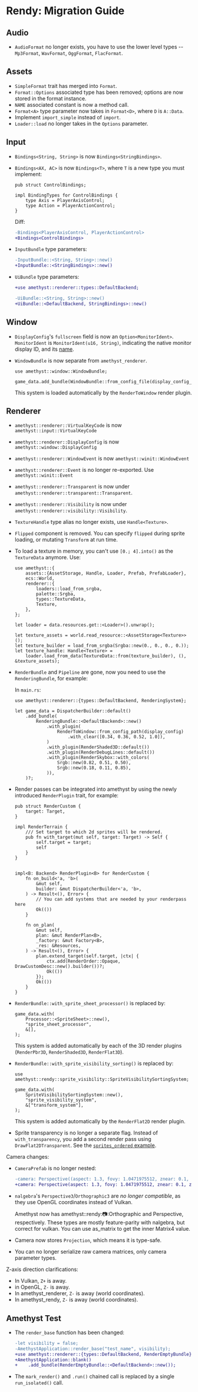 # Rendy: Migration Guide

## Audio

* `AudioFormat` no longer exists, you have to use the lower level types -- `Mp3Format`, `WavFormat`, `OggFormat`, `FlacFormat`.

## Assets

* `SimpleFormat` trait has merged into `Format`.
* `Format::Options` associated type has been removed; options are now stored in the format instance.
* `NAME` associated constant is now a method call.
* `Format<A>` type parameter now takes in `Format<D>`, where `D` is `A::Data`.
* Implement `import_simple` instead of `import`.
* `Loader::load` no longer takes in the `Options` parameter.

## Input

* `Bindings<String, String>` is now `Bindings<StringBindings>`.
* `Bindings<AX, AC>` is now `Bindings<T>`, where `T` is a new type you must implement:

    ```rust,ignore
    pub struct ControlBindings;

    impl BindingTypes for ControlBindings {
        type Axis = PlayerAxisControl;
        type Action = PlayerActionControl;
    }
    ```

    Diff:

    ```patch
    -Bindings<PlayerAxisControl, PlayerActionControl>
    +Bindings<ControlBindings>
    ```

* `InputBundle` type parameters:

    ```patch
    -InputBundle::<String, String>::new()
    +InputBundle::<StringBindings>::new()
    ```

* `UiBundle` type parameters:

    ```patch
    +use amethyst::renderer::types::DefaultBackend;

    -UiBundle::<String, String>::new()
    +UiBundle::<DefaultBackend, StringBindings>::new()
    ```

## Window

* `DisplayConfig`'s `fullscreen` field is now an `Option<MonitorIdent>`. `MonitorIdent` is `MonitorIdent(u16, String)`, indicating the native monitor display ID, and its [name][monID].
* `WindowBundle` is now separate from `amethyst_renderer`.

    ```rust,ignore
    use amethyst::window::WindowBundle;

    game_data.add_bundle(WindowBundle::from_config_file(display_config_path))?;
    ```

    This system is loaded automatically by the `RenderToWindow` render plugin.

## Renderer

* `amethyst::renderer::VirtualKeyCode` is now `amethyst::input::VirtualKeyCode`
* `amethyst::renderer::DisplayConfig` is now `amethyst::window::DisplayConfig`
* `amethyst::renderer::WindowEvent` is now `amethyst::winit::WindowEvent`
* `amethyst::renderer::Event` is no longer re-exported. Use `amethyst::winit::Event`
* `amethyst::renderer::Transparent` is now under `amethyst::renderer::transparent::Transparent`.
* `amethyst::renderer::Visibility` is now under `amethyst::renderer::visibility::Visibility`.
* `TextureHandle` type alias no longer exists, use `Handle<Texture>`.
* `Flipped` component is removed. You can specify `flipped` during sprite loading, or mutating `Transform` at run time.
* To load a texture in memory, you can't use `[0.; 4].into()` as the `TextureData` anymore. Use:

    ```rust,ignore
    use amethyst::{
        assets::{AssetStorage, Handle, Loader, Prefab, PrefabLoader},
        ecs::World,
        renderer::{
            loaders::load_from_srgba,
            palette::Srgba,
            types::TextureData,
            Texture,
        },
    };

    let loader = data.resources.get::<Loader>().unwrap(); 

    let texture_assets = world.read_resource::<AssetStorage<Texture>>();
    let texture_builder = load_from_srgba(Srgba::new(0., 0., 0., 0.));
    let texture_handle: Handle<Texture> =
        loader.load_from_data(TextureData::from(texture_builder), (), &texture_assets);
    ```

* `RenderBundle` and `Pipeline` are gone, now you need to use the `RenderingBundle`, for example:

    In `main.rs`:

    ```rust,ignore
    use amethyst::renderer::{types::DefaultBackend, RenderingSystem};

    let game_data = DispatcherBuilder::default()
        .add_bundle(
            RenderingBundle::<DefaultBackend>::new()
                .with_plugin(
                    RenderToWindow::from_config_path(display_config)
                        .with_clear([0.34, 0.36, 0.52, 1.0]),
                )
                .with_plugin(RenderShaded3D::default())
                .with_plugin(RenderDebugLines::default())
                .with_plugin(RenderSkybox::with_colors(
                    Srgb::new(0.82, 0.51, 0.50),
                    Srgb::new(0.18, 0.11, 0.85),
                )),
        )?;
    ```

* Render passes can be integrated into amethyst by using the newly introduced `RenderPlugin` trait, for example:
    ```rust,ignore
    pub struct RenderCustom {
        target: Target,
    }

    impl RenderTerrain {
        /// Set target to which 2d sprites will be rendered.
        pub fn with_target(mut self, target: Target) -> Self {
            self.target = target;
            self
        }
    }


    impl<B: Backend> RenderPlugin<B> for RenderCustom {
        fn on_build<'a, 'b>(
            &mut self,
            builder: &mut DispatcherBuilder<'a, 'b>,
        ) -> Result<(), Error> {
            // You can add systems that are needed by your renderpass here
            Ok(())
        }

        fn on_plan(
            &mut self,
            plan: &mut RenderPlan<B>,
            _factory: &mut Factory<B>,
            _res: &Resources,
        ) -> Result<(), Error> {
            plan.extend_target(self.target, |ctx| {
                ctx.add(RenderOrder::Opaque, DrawCustomDesc::new().builder())?;
                Ok(())
            });
            Ok(())
        }
    }
    ```
* `RenderBundle::with_sprite_sheet_processor()` is replaced by:

    ```rust,ignore
    game_data.with(
        Processor::<SpriteSheet>::new(),
        "sprite_sheet_processor",
        &[],
    );
    ```

    This system is added automatically by each of the 3D render plugins (`RenderPbr3D`, `RenderShaded3D`, `RenderFlat3D`).

* `RenderBundle::with_sprite_visibility_sorting()` is replaced by:

    ```rust,ignore
    use amethyst::rendy::sprite_visibility::SpriteVisibilitySortingSystem;

    game_data.with(
        SpriteVisibilitySortingSystem::new(),
        "sprite_visibility_system",
        &["transform_system"],
    );
    ```

    This system is added automatically by the `RenderFlat2D` render plugin.

* Sprite transparency is no longer a separate flag. Instead of `with_transparency`, you add a second render pass using `DrawFlat2DTransparent`. See the [`sprites_ordered` example][spri_ord].

Camera changes:

* `CameraPrefab` is no longer nested:

    ```patch
    -camera: Perspective((aspect: 1.3, fovy: 1.0471975512, znear: 0.1, zfar: 2000.0))
    +camera: Perspective(aspect: 1.3, fovy: 1.0471975512, znear: 0.1, zfar: 2000.0)
    ```

* `nalgebra`'s `Perspective3`/`Orthographic3` are *no longer compatible*, as they use OpenGL coordinates instead of Vulkan.

    Amethyst now has amethyst::rendy::camera::Orthographic and Perspective, respectively. These types are mostly feature-parity with nalgebra, but correct for vulkan. You can use as_matrix to get the inner Matrix4 value.

* Camera now stores `Projection`, which means it is type-safe.
* You can no longer serialize raw camera matrices, only camera parameter types.

Z-axis direction clarifications:

* In Vulkan, `Z+` is away.
* in OpenGL, `Z-` is away.
* In amethyst_renderer, `Z-` is away (world coordinates).
* In amethyst_rendy, `Z-` is away (world coordinates).

## Amethyst Test

* The `render_base` function has been changed:

    ```patch
    -let visibility = false;
    -AmethystApplication::render_base("test_name", visibility);
    +use amethyst::renderer::{types::DefaultBackend, RenderEmptyBundle};
    +AmethystApplication::blank()
    +    .add_bundle(RenderEmptyBundle::<DefaultBackend>::new());
    ```

* The `mark_render()` and `.run()` chained call is replaced by a single `run_isolated()` call.

[monID]: https://docs.rs/winit/0.19.1/winit/struct.MonitorId.html#method.get_name
[spri_ord]: https://github.com/amethyst/amethyst/blob/7ed8432d8eef2b2727d0c4188b91e5823ae03548/examples/sprites_ordered/main.rs#L463-L482